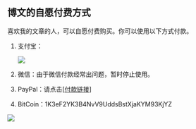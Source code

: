 ## 博文的自愿付费方式

喜欢我的文章的人，可以自愿付费购买。你可以使用以下方式付款。

1.  支付宝：

    ![](http://www.yinwang.org/images/alipay.jpg)

2.  微信：由于微信付款经常出问题，暂时停止使用。

3.  PayPal：请点击[[付款链接](http://paypal.me/yinwang0/5)]

4.  BitCoin：1K3eF2YK3B4NvV9UddsBstXjaKYM93KjYZ

![](http://www.yinwang.org/images/bitcoin-address.jpg)
